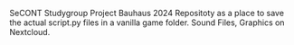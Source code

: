 SeCONT Studygroup Project Bauhaus 2024
Repositoty as a place to save the actual script.py files in a vanilla game folder.
Sound Files, Graphics on Nextcloud.
